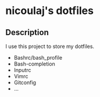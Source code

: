 nicoulaj's dotfiles
===================

Description
-----------
I use this project to store my dotfiles.

* Bashrc/bash_profile
* Bash-completion
* Inputrc
* Vimrc
* Gitconfig
* ...